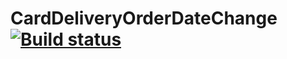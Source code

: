 # CardDeliveryOrderDateChange [![Build status](https://ci.appveyor.com/api/projects/status/16ghwjm0fugnagcy?svg=true)](https://ci.appveyor.com/project/Tanya-ui-hub/carddeliveryorderdatechange)